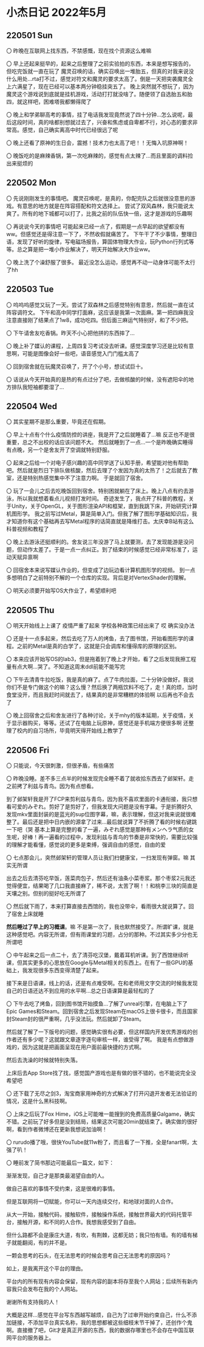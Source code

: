 # 小杰日记 2022年5月

## 220501 Sun

〇 昨晚在互联网上找东西，不禁感慨，现在找个资源这么难嘛

〇 早上还起来挺早的，起来之后整理了之前实验拍的东西，本来是想写报告的，但吃完饭就一直在玩了
魔灵召唤的话，确实召唤出一堆胎五，但真的对我来说没什么用处...rta打不过，感觉对符文和魔灵的要求太高了。倒是一天把突袭魔灵全上六满星了，现在已经可以基本两分钟稳挂突五了。
晚上突然就不想玩了，因为魔灵这个游戏说到底就是挂机游戏，活动打打就没啥了。随便领了自选胎五和胎四，就这样吧，困难塔我都懒得爬了

〇 晚上和学弟聊高考的事情，挂了电话我发现竟然说了四十分钟...怎么说呢，最后这段时间，真的啥都别想就过去了，兴奋和焦虑或自卑都不行，对心态的要求非常高。感觉，自己确实离高中时代已经很远了呢

〇 晚上还看了原神的生日会，震撼！技术力也太高了吧！！无悔入坑原神啊！

〇 晚饭吃的是麻辣香锅，第一次吃麻辣的，感觉有点太辣了...而且里面的调料捡出来挺烦的

## 220502 Mon

〇 先说刚刚发生的事情吧。
魔灵召唤呢，是真的，你配完队之后就很没意思的游戏。有意思的地方就是在阵容搭配和符文选择上。
尝试了双风森林，我只能说太爽了。所有的地下城都可以打了，比我之前的队伍快一倍，这才是游戏的乐趣啊

〇 再说说今天的事情吧
可能起来已经一点了，假期是一点早起的欲望都没有ww。但感觉还是得注意一下了，不然收假就痛苦了。
下午干了不少事情，整理日语，发现了好听的旋律，写电磁场报告，算固体物理大作业，玩Python行列式等等。总之算是把一堆小作业解决了，明天开始解决大作业ww。

〇 晚上洗了个澡舒服了很多。
最近没怎么运动，感觉再不动一动身体可能不太行了hh

## 220503 Tue

〇 呜呜呜感觉又玩了一天。尝试了双森林之后感觉特别有意思，然后就一直在试阵容调符文。
下午和高中同学打面麻，这应该是我第一次面麻。第一把四麻我没注意直接刚了结果点了1w8，成功吃四。但后面三麻运气特别好，和了不少把。

〇 下午请舍友吃香锅。昨天不小心把他拼的东西摔了...

〇 晚上补了媒认的课程，上周四复习考试没去听课。感觉深度学习还是比较有意思啊，可能是图像会好一些吧，语音感觉入门门槛太高了

〇 回到宿舍就在玩魔灵召唤了，开了个小号，想试试巨十。

〇 话说从今天开始真的是热的有点过分了吧，去做核酸的时候，没有遮阳伞的地方排队我短袖都要湿了...

## 220504 Wed

〇 其实星期不是那么重要，毕竟还在假期。

〇 早上十点有个什么疫情防控的讲座，我是开了之后就睡着了...嘛 反正也不是很重要，总之不出校的话应该问题不大。
然后就睡到了一点...一个是昨晚确实睡得有点晚，另一个是舍友开了空调就特别舒服。

〇 起来之后给一个对电子感兴趣的高中同学送了认知手册，希望能对他有帮助吧。然后就是烈日下排队做核酸，然后去理了个发因为真的太热了！之后就去了教室，还是特别热感觉集中不了注意力啊。
于是就回了宿舍。

〇 玩了一会儿之后去吃晚饭回到宿舍。特别困就躺在了床上。晚上八点有约去游泳，所以我就想着看点儿视频打发时间。
奇迹发生了，我点开了科普的教程，关于Unity，关于OpenGL，关于图形渲染API和框架，直到我跳下床，开始研究计算机图形学。
我之前写过Metal，算是简单入门。但我了解了图形学基础知识后，我才知道你有这个基础再去写Metal程序的话简直就是降维打击。太庆幸B站有这么科普视频和教程了

〇 晚上去游泳还挺顺利的。舍友说三年没游了马上就要测，去了发现能游是没问题，但动作太差了。于是一点一点纠正。到了结束的时候感觉已经非常标准了，运动天赋异禀啊

〇 回宿舍本来说写媒认作业的，但变成了边玩边看计算机图形学的视频。
到一点多想明白了之前特别不解的一个仓库的实现。背后是对VertexShader的理解。

〇 明天必须要开始写OS大作业了，希望顺利吧

## 220505 Thu

〇 明天开始线上上课了 疫情严重了起来 学校各种政策已经出来了 哎 确实没办法

〇 还是十一点多起来，然后去吃了万人的烤鱼，去了图书馆，开始看图形学的课程。之前的Metal是真的白学了，这就是只会调库和懂得库的原理的区别。

〇 本来应该开始写OS的lab3，但是拖着到了晚上才开始，看了之后发现我擦工程量有点大啊...哭了。不知道这周末ddl前能不能写完

〇 下午去清青牛拉吃饭，我是真的麻了。点了牛肉拉面，二十分钟没做好。我说你们不是专门做这个的嘛？这么慢？然后换了两瓶饮料不吃了，走！真的烦，当时食堂没开，而且我赶时间就去了，结果真的是非常糟糕的体验啊
以后再也不会去了

〇 晚上回宿舍之后和舍友进行了各种讨论，关于mhy的版本延期，关于疫情，关于显示器购买，等等。还试了在电脑上玩原神，感觉还是手机端方便很多啊
还整理了校内的自习场所，毕竟明天得开始线上教学了

## 220506 Fri

〇 只能说，今天很刺激，但很矛盾，有些痛苦

〇 昨晚没睡。差不多三点半的时候发现完全睡不着了就收拾东西去了邺架轩。走之前拷了利兹与青鸟。因为有点想看。

到了邺架轩我是开了FCP来剪利兹与青鸟，因为我不喜欢里面的卡通衔接，我只想看可爱的みぞれ。剪好了是剪好了，但我发现大问题是没有字幕。于是折腾好久发现mkv里面封装的是蓝光的sup位图字幕，嘛，表示理解，但这对我来说就很难整了。最后还是把中日内嵌的源拿了过来...最后就说算了不折腾了看的时候右键跳一下吧（哭
基本上算是完整的看了一遍，みぞれ感觉是那种有メンヘラ气质的女生呢，好棒！再一遍看的过程中，发现利兹与青鸟的节奏是非常快的，需要比较强的理解才能看懂，感觉说的更多是束缚，强调自由的感觉，自由的爱

〇 七点那会儿，突然邺架轩的管理人员让我们扫健康宝，一扫发现有弹窗。嘛 其实无所谓

出去之后去清芬吃早饭，莲菜肉包子，然后还有油条小菜枣浆。那个枣浆2元我还觉得便宜，结果喝了几口我直接麻了，稀不说，太苦了啊！！和桃李三块的简直是天壤之别。但别的挺好吃无所谓了

〇 然后就下雨了，本来打算直接去西馆的，我也没带伞，看雨很大就说算了。回了宿舍上床就睡

**然后睡过了早上的习概课**。嘛 不是第一次了，我也默然接受了。所谓旷课，就是这种感觉吧。内容无所谓，但有雨课堂的习题，占分的那种。不过其实多少分也无所谓吧

〇 中午起来之后一点二十，去了清芬吃汉堡，戴着耳机听课。到了西馆继续听课，但其实更多的心思放在Google与Metal相关的东西上。在有了一些GPU的基础上，我发现很多东西变得清楚了起来。

接下来是日语课，线上的话，还是有点难受啊。在和老师用文字交流的时候我发现自己的日语还达不到应用的水平啊...总之日语课算是最轻松的了

〇 下午去吃了烤鱼，回到图书馆开始摸鱼...了解了unreal引擎，在电脑上下了Epic Games和Steam。回到宿舍之后发现Steam在macOS上很卡很卡，而且国家封Steam封的很严重啊，几乎没法玩。然后就卸了Steam。

然后就了解了一下版号的问题，感觉确实很有必要，但这样国内开发优秀游戏的创作者还有多少呢？这就跟文章逐字逐句审核一样，谁受得了啊。
我是有点想做游戏的，因为这就是把画面呈现在用户面前最快捷的方式啊。

然后去洗澡的时候就特别失落。

上床后去App Store找了找，感觉国产游戏也是有做的很不错的，也不能说完全没希望吧

〇 还下载了无尽之剑3，淘宝商家用神奇的方式解决了打开闪退开发者无法验证的情况，这是什么黑科技啊。

〇 上床之后玩了Fox Hime，iOS上可能唯一能搜到的免费高质量Galgame，确实不错。之前玩了好多但是没到结局，结果这次可能20min就结束了。确实做的很好啊，看到作者微博还在更新我想说加油啊！

〇 rurudo播了哦，很快YouTube就11w粉了，而且看了一下推，全是fanart啊，太强了叭！

〇 睡前发了简书那边可能最后一篇文，如下：

渐渐发现，自己才是那类最渴望自由的人。

做自己喜欢的事情不受约束，这是很难的事情。

但是互联网将一切赋能，你可以一天内连续交付，和地球对面的人合作。

从大一开始，接触代码，接触软件，接触操作系统，接触世界最大的代码托管平台，接触开源，和不同的人合作。我想我感受到了自由。

但什么路都不会是康庄大道，有坎，有荆棘，这都无妨；我只怕有墙。有的墙有梯子就能翻阅，有的并不是。

一颗会思考的石头，在无法思考的时候会思考自己无法思考的原因吗？

如上，是我离开这个平台的理由。

平台内的所有现有内容会保留，现有内容的副本将存至我个人网站；后续所有新内容我只会发布在我的个人网站。

谢谢所有支持我的人！

大概是这样...感觉在平台写东西越写越烦，自己为了过审开始约束自己，什么不添加链接，不添加平台真实名称，我的思想都被这些细枝末节干掉了，还创作个鬼啊。直接撤了吧，Git才是真正开源的东西，我的数据存哪里也不会存在中国互联网平台的服务器上。


